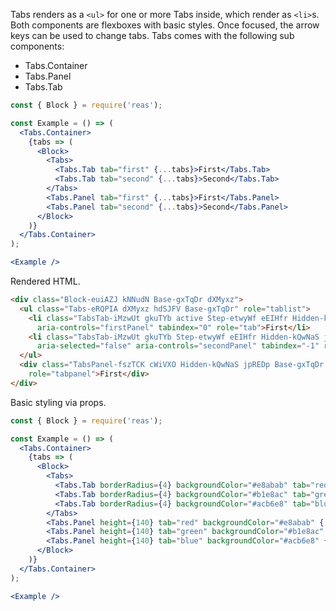 <!-- Description -->
Tabs renders as a `<ul>` for one or more Tabs inside, which render as `<li>`s.
Both components are flexboxes with basic styles.
Once focused, the arrow keys can be used to change tabs.
Tabs comes with the following sub components:

- Tabs.Container
- Tabs.Panel
- Tabs.Tab

<!-- Minimal JSX to showcase component -->

```jsx
const { Block } = require('reas');

const Example = () => (
  <Tabs.Container>
    {tabs => (
      <Block>
        <Tabs>
          <Tabs.Tab tab="first" {...tabs}>First</Tabs.Tab>
          <Tabs.Tab tab="second" {...tabs}>Second</Tabs.Tab>
        </Tabs>
        <Tabs.Panel tab="first" {...tabs}>First</Tabs.Panel>
        <Tabs.Panel tab="second" {...tabs}>Second</Tabs.Panel>
      </Block>
    )}
  </Tabs.Container>
);

<Example />
```

Rendered HTML.

```html
<div class="Block-euiAZJ kNNudN Base-gxTqDr dXMyxz">
  <ul class="Tabs-eRQPIA dXMyxz hdSJFV Base-gxTqDr" role="tablist">
    <li class="TabsTab-iMzwUt gkuTYb active Step-etwyWf eEIHfr Hidden-kQwNaS jpREDp Base-gxTqDr dXMyxz" id="firstTab" aria-selected="true"
      aria-controls="firstPanel" tabindex="0" role="tab">First</li>
    <li class="TabsTab-iMzwUt gkuTYb Step-etwyWf eEIHfr Hidden-kQwNaS jpREDp Base-gxTqDr dXMyxz" id="secondTab"
      aria-selected="false" aria-controls="secondPanel" tabindex="-1" role="tab">Second</li>
  </ul>
  <div class="TabsPanel-fszTCK cWiVXO Hidden-kQwNaS jpREDp Base-gxTqDr dXMyxz" id="firstPanel" aria-labelledby="firstTab"
    role="tabpanel">First</div>
</div>
```

Basic styling via props.

```jsx
const { Block } = require('reas');

const Example = () => (
  <Tabs.Container>
    {tabs => (
      <Block>
        <Tabs>
          <Tabs.Tab borderRadius={4} backgroundColor="#e8abab" tab="red" {...tabs}>Red</Tabs.Tab>
          <Tabs.Tab borderRadius={4} backgroundColor="#b1e8ac" tab="green" {...tabs}>Green</Tabs.Tab>
          <Tabs.Tab borderRadius={4} backgroundColor="#acb6e8" tab="blue" {...tabs}>Blue</Tabs.Tab>
        </Tabs>
        <Tabs.Panel height={140} tab="red" backgroundColor="#e8abab" {...tabs}>Red tab contents go here</Tabs.Panel>
        <Tabs.Panel height={140} tab="green" backgroundColor="#b1e8ac" {...tabs}>Green tab contents go here</Tabs.Panel>
        <Tabs.Panel height={140} tab="blue" backgroundColor="#acb6e8" {...tabs}>Blue tab contents go here</Tabs.Panel>
      </Block>
    )}
  </Tabs.Container>
);

<Example />
```
